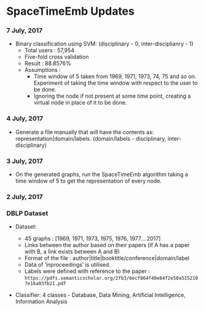 # SpaceTimeEmb Updates

### 7 July, 2017
  - Binary classification using SVM: (disciplinary - 0, inter-disciplianry - 1)
    - Total users : 57,954
    - Five-fold cross validation
    - Result : 88.8576%
    - Assumptions :
      - Time window of 5 taken from 1969, 1971, 1973, 74, 75 and so on. Experiment of taking the time window with respect to the user to be done.
      - Ignoring the node if not present at some time point, creating a virtual node in place of it to be done.
                 
### 4 July, 2017
  - Generate a file manually that will have the contents as:
    representation|domain/labels. (domain/labels - disciplinary, inter-disciplinary)
 
### 3 July, 2017
  - On the generated graphs, run the SpaceTimeEmb algorithm taking a time window of 5 to get the representation of every node. 
  
### 2 July, 2017  
### DBLP Dataset
 
- Dataset:
  - 45 graphs : [1969, 1971, 1973, 1975, 1976, 1977....2017] 
  - Links between the author based on their papers (if A has a paper with B, a link exists between A and B)
  - Format of the file :
  author|title|booktitle/conference|domain/label
  - Data of ‘inproceedings’ is utilised.
  - Labels were defined with reference to the paper : ```https://pdfs.semanticscholar.org/2fb3/6ecf864f40e84f2e50a5152107e16a03fb21.pdf```
 
- Classifier:
  4 classes - Database, Data Mining, Artificial Intelligence, Information Analysis
 

